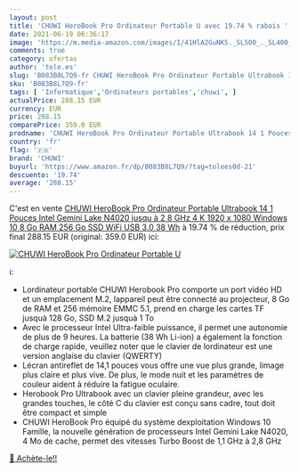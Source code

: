 ```yaml
---
layout: post
title: 'CHUWI HeroBook Pro Ordinateur Portable U avec 19.74 % rabais '
date: 2021-06-19 06:36:17
image: 'https://m.media-amazon.com/images/I/41HlA2GuNKS._SL500_._SL400_.jpg'
comments: true
category: ofertas
author: 'tole.es'
slug: 'B083B8L7Q9-fr CHUWI HeroBook Pro Ordinateur Portable Ultrabook 14 1...'
sku: 'B083B8L7Q9-fr'
tags: [ 'Informatique','Ordinateurs portables','chuwi', ]
actualPrice: 288.15 EUR
currency: EUR
price: 288.15
comparePrice: 359.0 EUR
prodname: 'CHUWI HeroBook Pro Ordinateur Portable Ultrabook 14 1 Pouces Intel Gemini Lake N4020 jusqu à 2 8 GHz  4 K 1920 x 1080  Windows 10  8 Go RAM 256 Go SSD  WiFi  USB 3.0  38 Wh'
country: 'fr'
flag: '🇫🇷'
brand: 'CHUWI'
buyurl: 'https://www.amazon.fr/dp/B083B8L7Q9/?tag=tolees0d-21'
descuento: '19.74'
average: '288.15'
---
```


C'est en vente [CHUWI HeroBook Pro Ordinateur Portable Ultrabook 14 1 Pouces Intel Gemini Lake N4020 jusqu à 2 8 GHz  4 K 1920 x 1080  Windows 10  8 Go RAM 256 Go SSD  WiFi  USB 3.0  38 Wh](https://www.amazon.fr/dp/B083B8L7Q9/?tag=tolees0d-21)  à  19.74 % de réduction, prix final  288.15 EUR (original: 359.0 EUR) ici:

[![CHUWI HeroBook Pro Ordinateur Portable U](https://m.media-amazon.com/images/I/41HlA2GuNKS._SL500_._SL400_.jpg)](https://www.amazon.fr/dp/B083B8L7Q9/?tag=tolees0d-21)

ℹ️:

- Lordinateur portable CHUWI Herobook Pro comporte un port vidéo HD et un emplacement M.2, lappareil peut être connecté au projecteur, 8 Go de RAM et 256 mémoire EMMC 5.1, prend en charge les cartes TF jusquà 128 Go, SSD M.2 jusquà 1 To
- Avec le processeur Intel Ultra-faible puissance, il permet une autonomie de plus de 9 heures. La batterie (38 Wh Li-ion) a également la fonction de charge rapide, veuillez noter que le clavier de lordinateur est une version anglaise du clavier (QWERTY)
- Lécran antireflet de 14,1 pouces vous offre une vue plus grande, limage plus claire et plus vive. De plus, le mode nuit et les paramètres de couleur aident à réduire la fatigue oculaire.
- Herobook Pro Ultrabook avec un clavier pleine grandeur, avec les grandes touches, le côté C du clavier est conçu sans cadre, tout doit être compact et simple
- CHUWI HeroBook Pro équipé du système dexploitation Windows 10 Famille, la nouvelle génération de processeurs Intel Gemini Lake N4020, 4 Mo de cache, permet des vitesses Turbo Boost de 1,1 GHz à 2,8 GHz

[🛒 Achète-le!!](https://www.amazon.fr/dp/B083B8L7Q9/?tag=tolees0d-21)
